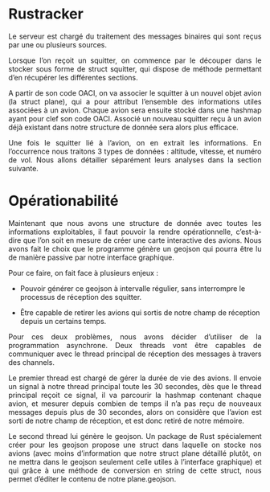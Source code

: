 # Rustracker

<p style="text-align:justify;">Le serveur est chargé du traitement des messages binaires qui sont reçus par une ou plusieurs sources. </p>

<p style="text-align:justify;">Lorsque l’on reçoit un squitter, on commence par le découper dans le stocker sous forme de struct squitter, qui dispose de méthode permettant d’en récupérer les différentes sections.</p>

<p style="text-align:justify;">A partir de son code OACI, on va associer le squitter à un nouvel objet avion (la struct plane), qui a pour attribut l’ensemble des informations utiles associées à un avion. Chaque avion sera ensuite stocké dans une hashmap ayant pour clef son code OACI. Associé un nouveau squitter reçu à un avion déjà existant dans notre structure de donnée sera alors plus efficace.</p>

<p style="text-align:justify;">Une fois le squitter lié à l’avion, on en extrait les informations. En l’occurrence nous traitons 3 types de données : altitude, vitesse, et numéro de vol. Nous allons détailler séparément leurs analyses dans la section suivante.</p>

# Opérationabilité

<p style="text-align:justify;">Maintenant que nous avons une structure de donnée avec toutes les informations exploitables, il faut pouvoir la rendre opérationnelle, c’est-à-dire que l’on soit en mesure de créer une carte interactive des avions. Nous avons fait le choix que le programme génère un geojson qui pourra être lu de manière passive par notre interface graphique.</p>

Pour ce faire, on fait face à plusieurs enjeux :

- Pouvoir générer ce geojson à intervalle régulier, sans interrompre le processus de réception
des squitter.

- Être capable de retirer les avions qui sortis de notre champ de réception depuis un certains
temps.

<p style="text-align:justify;">Pour ces deux problèmes, nous avons décider d’utiliser de la programmation asynchrone. Deux threads vont être capables de communiquer avec le thread principal de réception des messages à travers des channels.</p>

<p style="text-align:justify;">Le premier thread est chargé de gérer la durée de vie des avions. Il envoie un signal à notre thread principal toute les 30 secondes, dès que le thread principal reçoit ce signal, il va parcourir la hashmap contenant chaque avion, et mesurer depuis combien de temps il n’a pas reçu de nouveaux messages depuis plus de 30 secondes, alors on considère que l’avion est sorti de notre champ de réception, et est donc retiré de notre mémoire.</p>

<p style="text-align:justify;">Le second thread lui génère le geojson. Un package de Rust spécialement créer pour les geojson propose une struct dans laquelle on stocke nos avions (avec moins d’information que notre struct plane détaillé plutôt, on ne mettra dans le geojson seulement celle utiles à l’interface graphique) et qui grâce à une méthode de conversion en string de cette struct, nous permet d’éditer le contenu de notre plane.geojson.</p>